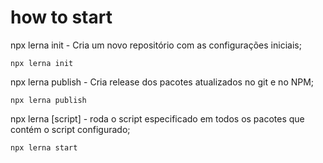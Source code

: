 # how to start

npx lerna init - Cria um novo repositório com as configurações iniciais;

    npx lerna init

npx lerna publish - Cria release dos pacotes atualizados no git e no NPM;

    npx lerna publish

npx lerna [script] - roda o script especificado em todos os pacotes que contém o script configurado;
    
    npx lerna start